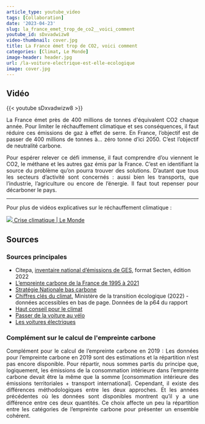 ```yaml
---
article_type: youtube_video
tags: [Collaboration]
date: '2023-04-23'
slug: la_france_emet_trop_de_co2__voici_comment
youtube_id: sDxvadwizw8
video-thumbnail: cover.jpg
title: La France émet trop de CO2, voici comment
categories: [Climat, Le Monde]
image-header: header.jpg
url: /la-voiture-electrique-est-elle-ecologique
image: cover.jpg
---
```


## Vidéo

{{< youtube sDxvadwizw8 >}}

<div style="text-align: justify"> La France émet près de 400 millions de tonnes d'équivalent CO2 chaque
année. Pour limiter le réchauffement climatique et ses conséquences, il
faut réduire ces émissions de gaz à effet de serre. En France, l’objectif
est de passer de 400 millions de tonnes à… zéro tonne d’ici 2050. C’est
l’objectif de neutralité carbone.

Pour espérer relever ce défi immense, il faut comprendre d’ou viennent le
CO2, le méthane et les autres gaz émis par la France. C’est en
identifiant la source du problème qu’on pourra trouver des solutions.
D’autant que tous les secteurs d’activité sont concernés : aussi bien les
transports, que l’industrie, l’agriculture ou encore de l’énergie. Il
faut tout repenser pour décarboner le pays. </div>


<hr>

Pour plus de vidéos explicatives sur le réchauffement climatique
: 

[![](https://www.gstatic.com/youtube/img/watch/yt_favicon.png) Crise climatique | Le Monde](/playlist?list=PLFuK0VAIne9KAIAve0OpyKXjsuynLDRR-)

## Sources 

### Sources principales

- Citepa, [inventaire national d’émissions de
GES](https://www.citepa.org/wp-content/uploads/Citepa_Rapport-Secten-2022_Rapport-complet_v1.8.pdf),
format Secten, édition 2022
- [L’empreinte carbone de la France de 1995 à
2021](https://www.statistiques.developpement-durable.gouv.fr/lempreinte-carbone-de-la-france-de-1995-2021)
- [Stratégie Nationale bas
carbone](https://www.ecologie.gouv.fr/strategie-nationale-bas-carbone-snbc)
- [Chiffres clés du
climat](https://www.statistiques.developpement-durable.gouv.fr/chiffres-cles-du-climat-france-europe-et-monde-edition-decembre-2022),
Ministère de la transition écologique (2022) - données accessibles en bas de
page. Données de la p64 du rapport
- [Haut conseil pour le
climat](https://www.hautconseilclimat.fr/wp-content/uploads/2020/10/hcc_rapport_maitriser-lempreinte-carbone-de-la-france-1.pdf)
- [Passer de la voiture au
vélo](https://www.linkedin.com/feed/update/urn:li:activity:6996049503321493504/)
- [Les voitures
électriques](https://climate.ec.europa.eu/system/files/2020-09/2020_study_main_report_en.pdf)

### Complément sur le calcul de l'empreinte carbone

<div style="text-align: justify"> Complément pour le calcul de l’empreinte carbone en 2019 : Les données pour
l’empreinte carbone en 2019 sont des estimations et la répartition n’est pas
encore disponible. Pour répartir, nous sommes partis du principe que,
logiquement, les émissions de la consommation intérieure dans l’empreinte
carbone devait être la même que la somme [consommation intérieure des
émissions territoriales + transport international]. Cependant, il existe des
différences méthodologiques entre les deux approches. Et les années précédentes
où les données sont disponibles montrent qu’il y a une différence entre ces
deux quantités. Ce choix affecte un peu la répartition entre les catégories de
l’empreinte carbone pour présenter un ensemble cohérent. </div>
